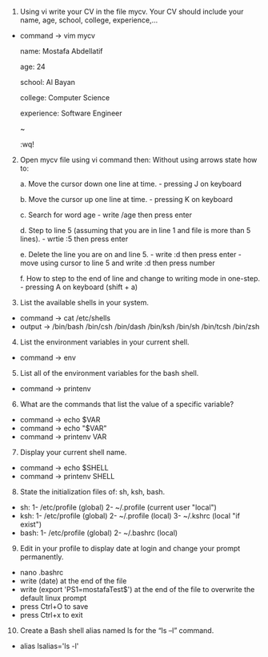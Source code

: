 1. Using vi write your CV in the file mycv. Your CV should include your name, age, school, college, experience,...
- command -> vim mycv

	name: Mostafa Abdellatif 

	age: 24

	school: Al Bayan

	college: Computer Science

	experience: Software Engineer

	~                              

	:wq!

2. Open mycv file using vi command then: Without using arrows state how to:

	a. Move the cursor down one line at time.
    		- pressing J on keyboard
    		
	b. Move the cursor up one line at time.
    		- pressing K on keyboard
    		
	c. Search for word age
    		- write /age then press enter
	
	d. Step to line 5 (assuming that you are in line 1 and file is more than 5 lines).
    		- wrtie :5 then press enter
	
	e. Delete the line you are on and line 5.
    		- write :d then press enter
    		- move using cursor to line 5 and write :d then press number
	
	f. How to step to the end of line and change to writing mode in one-step.
    		- pressing A on keyboard (shift + a)

3. List the available shells in your system.
- command -> cat /etc/shells
- output -> /bin/bash
            /bin/csh
            /bin/dash
            /bin/ksh
            /bin/sh
            /bin/tcsh
            /bin/zsh

4. List the environment variables in your current shell.
- command -> env

5. List all of the environment variables for the bash shell.
- command -> printenv

6. What are the commands that list the value of a specific variable?
- command -> echo $VAR
- command -> echo "$VAR"
- command -> printenv VAR

7. Display your current shell name.
- command -> echo $SHELL
- command -> printenv SHELL

8. State the initialization files of: sh, ksh, bash.
- sh:
    1- /etc/profile (global)
    2- ~/.profile (current user "local")
- ksh:
    1- /etc/profile (global)
    2- ~/.profile (local)
    3- ~/.kshrc (local "if exist")
- bash:
    1- /etc/profile (global)
    2- ~/.bashrc (local)

9. Edit in your profile to display date at login and change your prompt permanently.
- nano .bashrc
- write (date) at the end of the file
- write (export 'PS1=mostafaTest$') at the end of the file to overwrite the default linux prompt
- press Ctrl+O to save
- press Ctrl+x to exit

10. Create a Bash shell alias named ls for the “ls –l” command.
- alias lsalias='ls -l'
